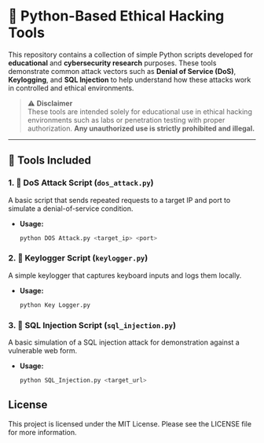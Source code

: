 # 🔐 Python-Based Ethical Hacking Tools

This repository contains a collection of simple Python scripts developed for **educational** and **cybersecurity research** purposes. These tools demonstrate common attack vectors such as **Denial of Service (DoS)**, **Keylogging**, and **SQL Injection** to help understand how these attacks work in controlled and ethical environments.

> ⚠️ **Disclaimer**  
> These tools are intended solely for educational use in ethical hacking environments such as labs or penetration testing with proper authorization. **Any unauthorized use is strictly prohibited and illegal.**

---

## 🧰 Tools Included

### 1. 🚨 DoS Attack Script (`dos_attack.py`)
A basic script that sends repeated requests to a target IP and port to simulate a denial-of-service condition.

- **Usage:**  
  ```bash
  python DOS Attack.py <target_ip> <port>

### 2. 🚨 Keylogger Script (`keylogger.py`)
A simple keylogger that captures keyboard inputs and logs them locally.

- **Usage:**  
  ```bash
  python Key Logger.py

### 3. 🚨 SQL Injection Script (`sql_injection.py`)
A basic simulation of a SQL injection attack for demonstration against a vulnerable web form.

- **Usage:**  
  ```bash
  python SQL_Injection.py <target_url>

## License
This project is licensed under the MIT License. Please see the LICENSE file for more information.



